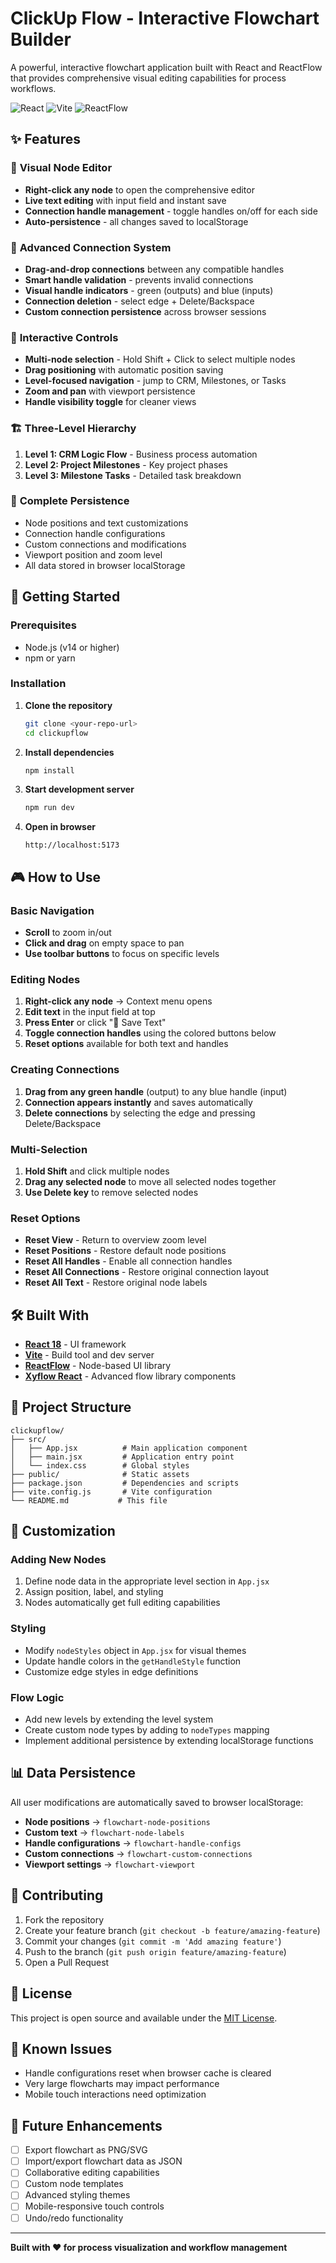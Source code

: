 # ClickUp Flow - Interactive Flowchart Builder

A powerful, interactive flowchart application built with React and ReactFlow that provides comprehensive visual editing capabilities for process workflows.

![React](https://img.shields.io/badge/React-18.x-blue)
![Vite](https://img.shields.io/badge/Vite-5.x-purple)
![ReactFlow](https://img.shields.io/badge/ReactFlow-12.x-green)

## ✨ Features

### 🎯 **Visual Node Editor**
- **Right-click any node** to open the comprehensive editor
- **Live text editing** with input field and instant save
- **Connection handle management** - toggle handles on/off for each side
- **Auto-persistence** - all changes saved to localStorage

### 🔗 **Advanced Connection System**
- **Drag-and-drop connections** between any compatible handles
- **Smart handle validation** - prevents invalid connections
- **Visual handle indicators** - green (outputs) and blue (inputs)
- **Connection deletion** - select edge + Delete/Backspace
- **Custom connection persistence** across browser sessions

### 📱 **Interactive Controls**
- **Multi-node selection** - Hold Shift + Click to select multiple nodes
- **Drag positioning** with automatic position saving
- **Level-focused navigation** - jump to CRM, Milestones, or Tasks
- **Zoom and pan** with viewport persistence
- **Handle visibility toggle** for cleaner views

### 🏗️ **Three-Level Hierarchy**
1. **Level 1: CRM Logic Flow** - Business process automation
2. **Level 2: Project Milestones** - Key project phases  
3. **Level 3: Milestone Tasks** - Detailed task breakdown

### 💾 **Complete Persistence**
- Node positions and text customizations
- Connection handle configurations
- Custom connections and modifications
- Viewport position and zoom level
- All data stored in browser localStorage

## 🚀 Getting Started

### Prerequisites
- Node.js (v14 or higher)
- npm or yarn

### Installation

1. **Clone the repository**
   ```bash
   git clone <your-repo-url>
   cd clickupflow
   ```

2. **Install dependencies**
   ```bash
   npm install
   ```

3. **Start development server**
   ```bash
   npm run dev
   ```

4. **Open in browser**
   ```
   http://localhost:5173
   ```

## 🎮 How to Use

### **Basic Navigation**
- **Scroll** to zoom in/out
- **Click and drag** on empty space to pan
- **Use toolbar buttons** to focus on specific levels

### **Editing Nodes**
1. **Right-click any node** → Context menu opens
2. **Edit text** in the input field at top
3. **Press Enter** or click "💾 Save Text"
4. **Toggle connection handles** using the colored buttons below
5. **Reset options** available for both text and handles

### **Creating Connections**
1. **Drag from any green handle** (output) to any blue handle (input)
2. **Connection appears instantly** and saves automatically
3. **Delete connections** by selecting the edge and pressing Delete/Backspace

### **Multi-Selection**
1. **Hold Shift** and click multiple nodes
2. **Drag any selected node** to move all selected nodes together
3. **Use Delete key** to remove selected nodes

### **Reset Options**
- **Reset View** - Return to overview zoom level
- **Reset Positions** - Restore default node positions
- **Reset All Handles** - Enable all connection handles
- **Reset All Connections** - Restore original connection layout
- **Reset All Text** - Restore original node labels

## 🛠️ Built With

- **[React 18](https://reactjs.org/)** - UI framework
- **[Vite](https://vitejs.dev/)** - Build tool and dev server
- **[ReactFlow](https://reactflow.dev/)** - Node-based UI library
- **[Xyflow React](https://www.xyflow.com/)** - Advanced flow library components

## 📁 Project Structure

```
clickupflow/
├── src/
│   ├── App.jsx          # Main application component
│   ├── main.jsx         # Application entry point
│   └── index.css        # Global styles
├── public/              # Static assets
├── package.json         # Dependencies and scripts
├── vite.config.js       # Vite configuration
└── README.md           # This file
```

## 🎨 Customization

### **Adding New Nodes**
1. Define node data in the appropriate level section in `App.jsx`
2. Assign position, label, and styling
3. Nodes automatically get full editing capabilities

### **Styling**
- Modify `nodeStyles` object in `App.jsx` for visual themes
- Update handle colors in the `getHandleStyle` function
- Customize edge styles in edge definitions

### **Flow Logic**
- Add new levels by extending the level system
- Create custom node types by adding to `nodeTypes` mapping
- Implement additional persistence by extending localStorage functions

## 📊 Data Persistence

All user modifications are automatically saved to browser localStorage:

- **Node positions** → `flowchart-node-positions`
- **Custom text** → `flowchart-node-labels`  
- **Handle configurations** → `flowchart-handle-configs`
- **Custom connections** → `flowchart-custom-connections`
- **Viewport settings** → `flowchart-viewport`

## 🤝 Contributing

1. Fork the repository
2. Create your feature branch (`git checkout -b feature/amazing-feature`)
3. Commit your changes (`git commit -m 'Add amazing feature'`)
4. Push to the branch (`git push origin feature/amazing-feature`)
5. Open a Pull Request

## 📝 License

This project is open source and available under the [MIT License](LICENSE).

## 🐛 Known Issues

- Handle configurations reset when browser cache is cleared
- Very large flowcharts may impact performance
- Mobile touch interactions need optimization

## 🔮 Future Enhancements

- [ ] Export flowchart as PNG/SVG
- [ ] Import/export flowchart data as JSON
- [ ] Collaborative editing capabilities
- [ ] Custom node templates
- [ ] Advanced styling themes
- [ ] Mobile-responsive touch controls
- [ ] Undo/redo functionality

---

**Built with ❤️ for process visualization and workflow management**
